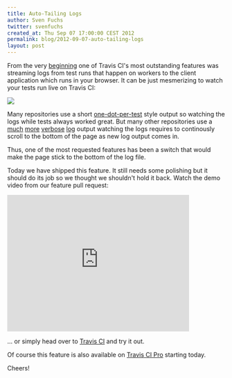 ```yaml
---
title: Auto-Tailing Logs
author: Sven Fuchs
twitter: svenfuchs
created_at: Thu Sep 07 17:00:00 CEST 2012
permalink: blog/2012-09-07-auto-tailing-logs
layout: post
---
```

From the very [beginning](http://svenfuchs.com/2011/2/5/travis-a-distributed-build-server-tool-for-the-ruby-community)
one of Travis CI's most outstanding features was streaming logs from test runs
that happen on workers to the client application which runs in your browser.
It can be just mesmerizing to watch your tests run live on Travis CI:

![](https://img.skitch.com/20120907-n7fwf2whiint48udh7fts8nx1r.jpg)

Many repositories use a short [one-dot-per-test](http://travis-ci.org/#!/thoughtbot/paperclip/jobs/2369636)
style output so watching the logs while tests always worked great.  But many
other repositories use a
[much](http://travis-ci.org/#!/carlhuda/bundler/jobs/2369557)
[more](http://travis-ci.org/#!/php/php-src/builds/2360140)
[verbose](http://travis-ci.org/#!/rubygems/rubygems.org/jobs/2363074)
[log](http://travis-ci.org/#!/redis/redis-rb/jobs/2243620)
output watching the logs requires to continously scroll to the bottom of the
page as new log output comes in.

Thus, one of the most requested features has been a switch that would make the
page stick to the bottom of the log file.

Today we have shipped this feature. It still needs some polishing but it should
do its job so we thought we shouldn't hold it back. Watch the demo video
from our feature pull request:

<iframe width="420" height="315" src="http://www.youtube.com/embed/E2Xovffsfvo" frameborder="0" allowfullscreen></iframe>

... or simply head over to [Travis CI](http://travis-ci.org) and try it out.

Of course this feature is also available on [Travis CI Pro](http://travis-ci.com) starting today.

Cheers!
